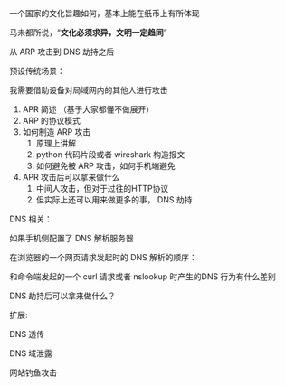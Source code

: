 

一个国家的文化旨趣如何，基本上能在纸币上有所体现

马未都所说，“**文化必须求异，文明一定趋同**”





从 ARP 攻击到 DNS 劫持之后

预设传统场景：

我需要借助设备对局域网内的其他人进行攻击



1. APR 简述 （基于大家都懂不做展开）
2. ARP 的协议模式
3. 如何制造 ARP 攻击
   1. 原理上讲解
   2. python 代码片段或者 wireshark 构造报文
   3. 如何避免被 ARP 攻击，如何手机端避免
4. APR 攻击后可以拿来做什么
   1. 中间人攻击，但对于过往的HTTP协议
   2. 但实际上还可以用来做更多的事， DNS 劫持



DNS 相关：

如果手机侧配置了 DNS 解析服务器

在浏览器的一个网页请求发起时的 DNS 解析的顺序：

和命令端发起的一个 curl 请求或者 nslookup 时产生的DNS 行为有什么差别

DNS 劫持后可以拿来做什么？

扩展:

DNS 透传

DNS 域泄露



网站钓鱼攻击

